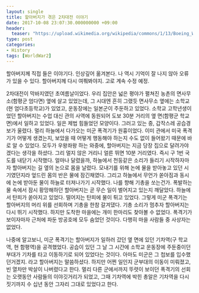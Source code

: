 ```yaml
---
layout: single
title: 할아버지가 겪은 2차대전 이야기
date: 2017-10-08 23:07:30.000000000 +09:00
header:
  teaser: "https://upload.wikimedia.org/wikipedia/commons/1/13/Boeing_WB-29A_53_WRS_1954.jpg"
type: post
categories:
- History
tags: [WorldWar2]
---
```

할아버지께 직접 들은 이야기다. 인상깊어 옮겨본다. 나 역시 기억이 잘 나지 않아 오류가 있을 수 있다. 할아버지께 다시 여쭤봐야지. 고로 계속 수정 예정.

2차대전이 막바지였던 초여름날이었다. 우리 집안은 넓은 평야가 펼쳐진 농촌의 면사무소(함평군 엄다면) 옆에 살고 있었는데, 그 시대엔 흔히 그랬듯 면사무소 옆에는 소학교(현 엄다초등학교)가 있었고, 운동장에는 일본군이 주둔하고 있었다. 소학교 고학년생이었던 할아버지는 수업 대신 관의 사역에 동원되어 도보 30분 거리의 옆 면(함평군 학교면)에서 일하고 있었다. 일은 제법 힘들었던 모양이다. 그러고 있는 중, 갑작스레 공습경보가 울렸다. 멀리 하늘에서 다가오는 미군 폭격기가 원흉이었다. 이미 관에서 미국 폭격기가 어떻게 생겼는지, 보았을 때 어떻게 행동해야 하는지 수도 없이 들어왔기 때문에 바로 알 수 있었다. 모두가 우왕좌왕 하는 와중에, 할아버지는 지금 당장 집으로 달려가야겠다는 생각을 하셨다. 그리 멀지 않은 거리니 얼른 뛰면 10분 거리였다. 즉시 구 1번 국도를 내닫기 시작했다. 얼마나 달렸을까, 하늘에서 천둥같은 소리가 들리기 시작하자마자 할아버지는 길 옆의 논으로 몸을 날렸다. 모내기를 위해 논에 물을 받아놓고 있던 시기였던지라 엎드린 몸의 반은 물에 잠긴채였다. 그리고 하늘에서 무언가 쏟아짐과 동시에 논에 받아둔 물이 하늘로 터져나가기 시작했다. 나를 향해 기총을 쏘는건가. 폭발하는 물 속에서 잠시 황망해하던 할아버지는 곧 무슨 일이 벌어지고 있는지 깨달았다. 하늘에서 탄피가 쏟아지고 있었다. 떨어지는 탄피에 물이 튀고 있었다. 그렇게 미군 폭격기는 할아버지의 머리 위를 선회하며 기총을 한참 갈겨댔다. 기총 소리가 멈추자 할아버지는 다시 뛰기 시작했다. 하지만 도착한 마을에는 개미 한마리도 찾아볼 수 없었다. 폭격기가 보이자마자 근처에 파둔 방공호에 모두 숨었던 것이다. 다행히 마을 사람들 중 사상자는 없었다. 

나중에 알고보니, 미군 폭격기는 할아버지가 일하러 갔던 옆 면에 있던 기차역(구 학교역, 현 함평역)을 공격했었다. 공습이 있던 그 날 그 시간에 소학교 운동장에 주둔중이던 부대가 기차를 타고 이동하기로 되어 있었다는 것이다. 아마도 미군은 그 첩보를 입수했던거겠지. 라고 할아버지는 말씀하셨다. 하지만 어쩐 일인지 군부대의 이동이 미뤄졌고, 빈 열차만 박살이 나버렸다고 한다. 멀리 다른 군에서까지 뚜렷이 보이던 폭격기의 선회는 오랫동안 사람들의 이야깃거리가 되었고, 그때 기차역에 박힌 총알은 기차역을 다시 짓기까지 수 십년 동안 그자리 그대로 있었다고 한다. 